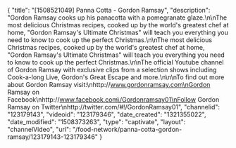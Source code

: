 {
    "title": "[1508521049] Panna Cotta - Gordon Ramsay",
    "description": "Gordon Ramsay cooks up his panacotta with a pomegranate glaze.\n\nThe most delicious Christmas recipes, cooked up by the world's greatest chef at home, \"Gordon Ramsay's Ultimate Christmas\" will teach you everything you need to know to cook up the perfect Christmas.\n\nThe most delicious Christmas recipes, cooked up by the world's greatest chef at home, \"Gordon Ramsay's Ultimate Christmas\" will teach you everything you need to know to cook up the perfect Christmas.\n\nThe official Youtube channel of Gordon Ramsay with exclusive clips from a selection shows including Cook-a-long Live, Gordon's Great Escape and more.\n\n\nTo find out more about Gordon Ramsay visit:\nhttp:\/\/www.gordonramsay.com\nGordon Ramsay on Facebook\nhttp:\/\/www.facebook.com\/Gordonramsay01\nFollow Gordon Ramsay on Twitter\nhttp:\/\/twitter.com\/#!\/GordonRamsay01",
    "channelid": "123179143",
    "videoid": "123179346",
    "date_created": "1321355022",
    "date_modified": "1508373263",
    "type": "captivate",
    "layout": "channelVideo",
    "url": "\/food-network\/panna-cotta-gordon-ramsay\/123179143-123179346"
}